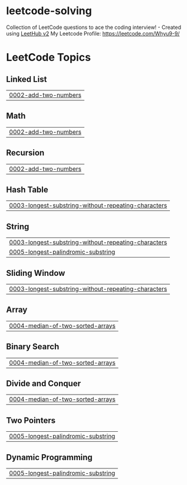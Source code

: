 # leetcode-solving
Collection of LeetCode questions to ace the coding interview! - Created using [LeetHub v2](https://github.com/arunbhardwaj/LeetHub-2.0)
My Leetcode Profile: https://leetcode.com/Whyu9-9/

<!---LeetCode Topics Start-->
# LeetCode Topics
## Linked List
|  |
| ------- |
| [0002-add-two-numbers](https://github.com/Whyu9-9/leetcode-solving/tree/master/0002-add-two-numbers) |
## Math
|  |
| ------- |
| [0002-add-two-numbers](https://github.com/Whyu9-9/leetcode-solving/tree/master/0002-add-two-numbers) |
## Recursion
|  |
| ------- |
| [0002-add-two-numbers](https://github.com/Whyu9-9/leetcode-solving/tree/master/0002-add-two-numbers) |
## Hash Table
|  |
| ------- |
| [0003-longest-substring-without-repeating-characters](https://github.com/Whyu9-9/leetcode-solving/tree/master/0003-longest-substring-without-repeating-characters) |
## String
|  |
| ------- |
| [0003-longest-substring-without-repeating-characters](https://github.com/Whyu9-9/leetcode-solving/tree/master/0003-longest-substring-without-repeating-characters) |
| [0005-longest-palindromic-substring](https://github.com/Whyu9-9/leetcode-solving/tree/master/0005-longest-palindromic-substring) |
## Sliding Window
|  |
| ------- |
| [0003-longest-substring-without-repeating-characters](https://github.com/Whyu9-9/leetcode-solving/tree/master/0003-longest-substring-without-repeating-characters) |
## Array
|  |
| ------- |
| [0004-median-of-two-sorted-arrays](https://github.com/Whyu9-9/leetcode-solving/tree/master/0004-median-of-two-sorted-arrays) |
## Binary Search
|  |
| ------- |
| [0004-median-of-two-sorted-arrays](https://github.com/Whyu9-9/leetcode-solving/tree/master/0004-median-of-two-sorted-arrays) |
## Divide and Conquer
|  |
| ------- |
| [0004-median-of-two-sorted-arrays](https://github.com/Whyu9-9/leetcode-solving/tree/master/0004-median-of-two-sorted-arrays) |
## Two Pointers
|  |
| ------- |
| [0005-longest-palindromic-substring](https://github.com/Whyu9-9/leetcode-solving/tree/master/0005-longest-palindromic-substring) |
## Dynamic Programming
|  |
| ------- |
| [0005-longest-palindromic-substring](https://github.com/Whyu9-9/leetcode-solving/tree/master/0005-longest-palindromic-substring) |
<!---LeetCode Topics End-->